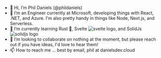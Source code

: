 - 👋 Hi, I’m Phil Daniels (@phildaniels)
- 👀 I’m an Engineer currently at Microsoft, developing things with React, .NET, and Azure. I'm also pretty handy in things like Node, Next.js, and Serverless.
- 🌱 I’m currently learning Rust 🦀, Svelte ![svelte logo](https://avatars.githubusercontent.com/u/23617963?s=15&v=4), and SolidJs  ![solidjs logo](https://avatars.githubusercontent.com/u/79226042?s=15&v=4)
- 💞️ I’m looking to collaborate on nothing at the moment, but please reach out if you have ideas, I'd love to hear them!
- 📫 How to reach me ... best by email, phil at danielsdev.cloud

<!---
phildaniels/phildaniels is a ✨ special ✨ repository because its `README.md` (this file) appears on your GitHub profile.
You can click the Preview link to take a look at your changes.
--->
